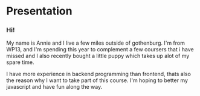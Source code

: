# Presentation

### Hi!

My name is Annie and I live a few miles outside of gothenburg. 
I'm from WP13, and I'm spending this year to complement a few coursers that i have missed and I also recently bought a little puppy which takes up alot of my spare time. 

I have more experience in backend programming than frontend, thats also the reason why I want to take part of this course.
I'm hoping to better my javascript and have fun along the way. 
